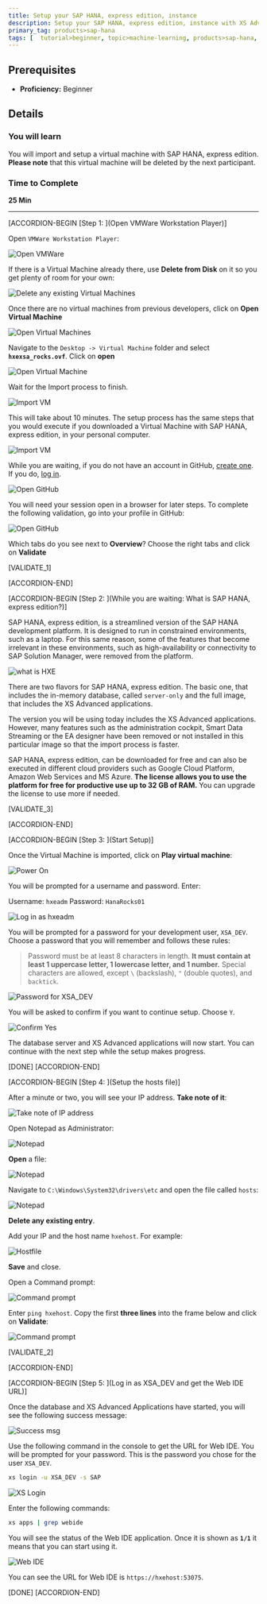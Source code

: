 ```yaml
---
title: Setup your SAP HANA, express edition, instance
description: Setup your SAP HANA, express edition, instance with XS Advanced applications
primary_tag: products>sap-hana
tags: [  tutorial>beginner, topic>machine-learning, products>sap-hana, products>sap-hana\,-express-edition ]
---
```


## Prerequisites
 - **Proficiency:** Beginner

## Details
### You will learn  
You will import and setup a virtual machine with SAP HANA, express edition. **Please note** that this virtual machine will be deleted by the next participant.

### Time to Complete
**25 Min**

---

[ACCORDION-BEGIN [Step 1: ](Open VMWare Workstation Player)]

Open `VMWare Workstation Player`:

![Open VMWare](vmware.png)

If there is a Virtual Machine already there, use **Delete from Disk** on it so you get plenty of room for your own:

![Delete any existing Virtual Machines](1.png)

Once there are no virtual machines from previous developers, click on **Open Virtual Machine**

![Open Virtual Machines](2.png)

Navigate to the `Desktop -> Virtual Machine` folder and select **`hxexsa_rocks.ovf`**. Click on **open**

![Open Virtual Machine](3.png)

Wait for the Import process to finish.

![Import VM](import.png)

This will take about 10 minutes. The setup process has the same steps that you would execute if you downloaded a Virtual Machine with SAP HANA, express edition, in your personal computer.

![Import VM](importing.png)

While you are waiting, if you do not have an account in GitHub, [create one](https://github.com/join). If you do, [log in](https://github.com/login).

![Open GitHub](GitHub.png)

You will need your session open in a browser for later steps. To complete the following validation, go into your profile in GitHub:

![Open GitHub](GitHub2.png)

Which tabs do you see next to **Overview**? Choose the right tabs and click on **Validate**

[VALIDATE_1]

[ACCORDION-END]

[ACCORDION-BEGIN [Step 2: ](While you are waiting: What is SAP HANA, express edition?)]

SAP HANA, express edition, is a streamlined version of the SAP HANA development platform. It is designed to run in constrained environments, such as a laptop. For this same reason, some of the features that become irrelevant in these environments, such as high-availability or connectivity to SAP Solution Manager, were removed from the platform.

![what is HXE](hxe.png)

There are two flavors for SAP HANA, express edition. The basic one, that includes the in-memory database, called `server-only` and the full image, that includes the XS Advanced applications.

The version you will be using today includes the XS Advanced applications. However, many features such as the administration cockpit, Smart Data Streaming or the EA designer have been removed or not installed in this particular image so that the import process is faster.

SAP HANA, express edition, can be downloaded for free and can also be executed in different cloud providers such as Google Cloud Platform, Amazon Web Services and MS Azure. **The license allows you to use the platform for free for productive use up to 32 GB of RAM.** You can upgrade the license to use more if needed.


[VALIDATE_3]

[ACCORDION-END]

[ACCORDION-BEGIN [Step 3: ](Start Setup)]

Once the Virtual Machine is imported, click on **Play virtual machine**:

![Power On](play.png)

You will be prompted for a username and password. Enter:

Username: `hxeadm`
Password: `HanaRocks01`

![Log in as `hxeadm`](5.png)

You will be prompted for a password for your development user, `XSA_DEV`. Choose a password that you will remember and follows these rules:

>Password must be at least 8 characters in length.  **It must contain at least 1 uppercase letter, 1 lowercase letter, and 1 number.**  Special characters are allowed, except `\` (backslash), `"` (double quotes), and `backtick`.
&nbsp;

![Password for XSA_DEV](6.png)

You will be asked to confirm if you want to continue setup. Choose `Y`.

![Confirm Yes](7.png)

The database server and XS Advanced applications will now start. You can continue with the next step while the setup makes progress.

[DONE]
[ACCORDION-END]


[ACCORDION-BEGIN [Step 4: ](Setup the hosts file)]

After a minute or two, you will see your IP address. **Take note of it**:

![Take note of IP address](IP.png)

Open Notepad as Administrator:

![Notepad](notepad.png)

**Open** a file:

![Notepad](open.png)

Navigate to `C:\Windows\System32\drivers\etc` and open the file called `hosts`:

![Notepad](open2.png)

**Delete any existing entry**.

Add your IP and the host name `hxehost`. For example:

![Hostfile](hostfile.png)

**Save** and close.

Open a Command prompt:

![Command prompt](cmd.png)

Enter `ping hxehost`. Copy the first **three lines** into the frame below and click on **Validate**:

![Command prompt](ping.png)

[VALIDATE_2]

[ACCORDION-END]

[ACCORDION-BEGIN [Step 5: ](Log in as XSA_DEV and get the Web IDE URL)]

Once the database and XS Advanced Applications have started, you will see the following success message:

![Success msg](end.png)

Use the following command in the console to get the URL for Web IDE. You will be prompted for your password. This is the password you chose for the user `XSA_DEV`.

```bash
xs login -u XSA_DEV -s SAP
```
![XS Login](8.png)

Enter the following commands:

```bash
xs apps | grep webide
```

You will see the status of the Web IDE application. Once it is shown as **`1/1`** it means that you can start using it.

![Web IDE](started.png)

You can see the URL for Web IDE is `https://hxehost:53075`.

[DONE]
[ACCORDION-END]
